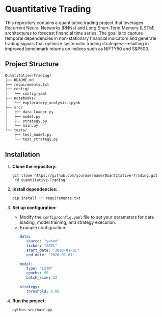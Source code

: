 # Quantitative Trading

This repository contains a quantitative trading project that leverages Recurrent Neural Networks (RNNs) and Long Short-Term Memory (LSTM) architectures to forecast financial time series. The goal is to capture temporal dependencies in non-stationary financial indicators and generate trading signals that optimize systematic trading strategies—resulting in improved benchmark returns on indices such as NIFTY50 and S&P500.

## Project Structure

```bash
Quantitative-Trading/
├── README.md
├── requirements.txt
├── config/
│   └── config.yaml
├── notebooks/
│   └── exploratory_analysis.ipynb
├── src/
│   ├── data_loader.py
│   ├── model.py
│   ├── strategy.py
│   └── main.py
└── tests/
    ├── test_model.py
    └── test_strategy.py
```

## Installation

1. **Clone the repository:**
   ```bash
   git clone https://github.com/yourusername/Quantitative-Trading.git
    cd Quantitative-Trading
    ```

2. **Install dependencies:**
    ```bash
    pip install -r requirements.txt
    ```

3. **Set up configuration:**
   - Modify the `config/config.yaml` file to set your parameters for data loading, model training, and strategy execution.
    - Example configuration:
      ```yaml
      data:
         source: "yahoo"
         ticker: "AAPL"
         start_date: "2010-01-01"
         end_date: "2020-01-01"
    
      model:
         type: "LSTM"
         epochs: 50
         batch_size: 32
    
      strategy:
         threshold: 0.05
      ```

4. **Run the project:** 

    ```bash
    python src/main.py
    ```

